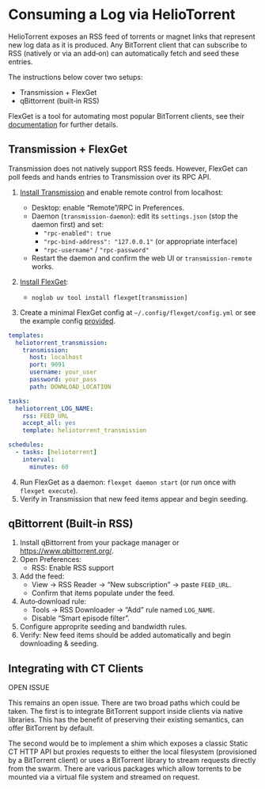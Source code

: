 # Consuming a Log via HelioTorrent

HelioTorrent exposes an RSS feed of torrents or magnet links that represent new log data as it is produced. Any BitTorrent client that can subscribe to RSS (natively or via an add‑on) can automatically fetch and seed these entries.

The instructions below cover two setups:

- Transmission + FlexGet
- qBittorrent (built‑in RSS)

FlexGet is a tool for automating most popular BitTorrent clients, see their [documentation](https://flexget.com/en/Plugins#output) for further details.

## Transmission + FlexGet

Transmission does not natively support RSS feeds. However, FlexGet can poll feeds and hands entries to Transmission over its RPC API.

1) [Install Transmission](https://transmissionbt.com/download) and enable remote control from localhost:
   - Desktop: enable “Remote”/RPC in Preferences.
   - Daemon (`transmission-daemon`): edit its `settings.json` (stop the daemon first) and set:
     - `"rpc-enabled": true`
     - `"rpc-bind-address": "127.0.0.1"` (or appropriate interface)
     - `"rpc-username"` / `"rpc-password"`
   - Restart the daemon and confirm the web UI or `transmission-remote` works.

2) [Install FlexGet](https://www.flexget.com/Install):
   - `noglob uv tool install flexget[transmission]`

3) Create a minimal FlexGet config at `~/.config/flexget/config.yml` or see the example config [provided](flexget.yml).

```yaml
templates:
  heliotorrent_transmission:
    transmission:
      host: localhost
      port: 9091
      username: your_user
      password: your_pass
      path: DOWNLOAD_LOCATION

tasks:
  heliotorrent_LOG_NAME:
    rss: FEED_URL
    accept_all: yes
    template: heliotorrent_transmission

schedules:
  - tasks: [heliotorrent]
    interval:
      minutes: 60
```

4) Run FlexGet as a daemon: `flexget daemon start` (or run once with `flexget execute`).
5) Verify in Transmission that new feed items appear and begin seeding.

## qBittorrent (Built‑in RSS)

1) Install qBittorrent from your package manager or https://www.qbittorrent.org/.
2) Open Preferences:
   - RSS: Enable RSS support
3) Add the feed:
   - View → RSS Reader → “New subscription” → paste `FEED_URL`.
   - Confirm that items populate under the feed.
4) Auto‑download rule:
   - Tools → RSS Downloader → “Add” rule named `LOG_NAME`.
   - Disable “Smart episode filter”.
5) Configure approprite seeding and bandwidth rules.
6) Verify: New feed items should be added automatically and begin downloading & seeding.

## Integrating with CT Clients

OPEN ISSUE

This remains an open issue. There are two broad paths which could be taken. The first is to integrate BitTorrent support inside clients via native libraries. This has the benefit of preserving their existing semantics, can offer BitTorrent by default.

The second would be to implement a shim which exposes a classic Static CT HTTP API but proxies requests to either the local filesystem (provisioned by a BitTorrent client) or uses a BitTorrent library to stream requests directly from the swarm. There are various packages which allow torrents to be mounted via a virtual file system and streamed on request.
